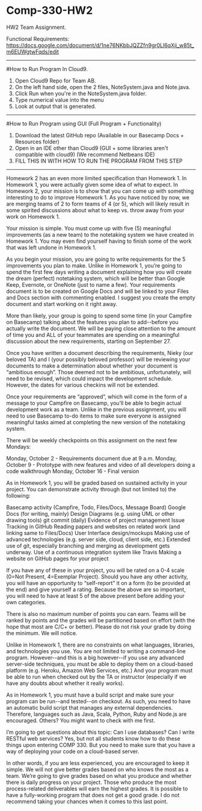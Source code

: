 # Comp-330-HW2
HW2 Team Assignment. 

Functional Requirements: https://docs.google.com/document/d/1ne76NKbbJQZZfn9gr0Ll6qXji_w85t_m6EUWgtwFqds/edit 
_______________________________________________________________________________________

#How to Run Program In Cloud9.

1. Open Cloud9 Repo for Team AB. 
2. On the left hand side, open the 2 files, NoteSystem.java and Note.java.
3. Click Run when you're in the NoteSystem.java folder. 
4. Type numerical value into the menu
5. Look at output that is generated.

____________________________________________________________________________

#How to Run Program using GUI (Full Program + Functionality)

1. Download the latest GitHub repo (Available in our Basecamp Docs + Resources folder)
2. Open in an IDE other than Cloud9 (GUI + some libraries aren't compatible with cloud9) (We recommend Netbeans IDE)
3. FILL THIS IN WITH HOW TO RUN THE PROGRAM FROM THIS STEP
____________________________________________________________________________
Homework 2 has an even more limited specification than Homework 1. In Homework 1, you were actually given some idea of what to expect. In Homework 2, your mission is to show that you can come up with something interesting to do to improve Homework 1. As you have noticed by now, we are merging teams of 2 to form teams of 4 (or 5), which will likely result in some spirited discussions about what to keep vs. throw away from your work on Homework 1.

Your mission is simple. You must come up with five (5) meaningful improvements (as a new team) to the notetaking system we have created in Homework 1. You may even find yourself having to finish some of the work that was left undone in Homework 1.

As you begin your mission, you are going to write requirements for the 5 improvements you plan to make. Unlike in Homework 1, you’re going to spend the first few days writing a document explaining how you will create the dream (perfect) notetaking system, which will be better than Google Keep, Evernote, or OneNote (just to name a few). Your requirements document is to be created on Google Docs and will be linked to your Files and Docs section with commenting enabled. I suggest you create the empty document and start working on it right away.

More than likely, your group is going to spend some time (in your Campfire on Basecamp) talking about the features you plan to add--before you actually write the document. We will be paying close attention to the amount of time you and ALL of your teammates are spending on a meaningful discussion about the new requirements, starting on September 27.

Once you have written a document describing the requirements, Nieky (our beloved TA) and I (your possibly beloved professor) will be reviewing your documents to make a determination about whether your document is “ambitious enough”. Those deemed not to be ambitious, unfortunately, will need to be revised, which could impact the development schedule. However, the dates for various checkins will not be extended.

Once your requirements are “approved”, which will come in the form of a message to your Campfire on Basecamp, you’ll be able to begin actual development work as a team. Unlike in the previous assignment, you will need to use Basecamp to-do items to make sure everyone is assigned meaningful tasks aimed at completing the new version of the notetaking system. 

There will be weekly checkpoints on this assignment on the next few Mondays:

Monday, October 2 - Requirements document due at 9 a.m.
Monday, October 9 - Prototype with new features and video of all developers doing a code walkthrough
Monday, October 16 - Final version

As in Homework 1, you will be graded based on sustained activity in your project. You can demonstrate activity through (but not limited to) the following:

Basecamp activity (Campfire, Todo, Files/Docs, Message Board)
Google Docs (for writing, mainly)
Design Diagrams (e.g. using UML or other drawing tools)
git commit (daily)
Evidence of project management
Issue Tracking in GitHub
Reading papers and websites on related work (and linking same to Files/Docs)
User Interface design/mockups
Making use of advanced technologies (e.g. server side, cloud, client side, etc.)
Extended use of git, especially branching and merging as development gets underway.
Use of a continuous integration system like Travis
Making a website on GitHub pages for your project

If you have any of these in your project, you will be rated on a 0-4 scale (0=Not Present, 4=Exemplar Project). Should you have any other activity, you will have an opportunity to “self-report” it on a form (to be provided at the end) and give yourself a rating. Because the above are so important, you will need to have at least 5 of the above present before adding your own categories.

There is also no maximum number of points you can earn. Teams will be ranked by points and the grades will be partitioned based on effort (with the hope that most are C/C+ or better). Please do not risk your grade by doing the minimum. We will notice.

Unlike in Homework 1, there are no constraints on what languages, libraries, and technologies you use. You are not limited to writing a command-line program. However--and this is a big however--if you use any advanced server-side techniques, you must be able to deploy them on a cloud-based platform (e.g. Heroku, Amazon Web Services, etc.) And your program must be able to run when checked out by the TA or instructor (especially if we have any doubts about whether it really works). 

As in Homework 1, you must have a build script and make sure your program can be run--and tested--on checkout. As such, you need to have an automatic build script that manages any external dependencies. Therefore, languages such as Java, Scala, Python, Ruby and Node.js are encouraged. Others? You might want to check with me first.

I’m going to get questions about this topic: Can I use databases? Can I write RESTful web services? Yes, but not all students know how to do these things upon entering COMP 330. But you need to make sure that you have a way of deploying your code on a cloud-based server.

In other words, if you are less experienced, you are encouraged to keep it simple. We will not give better grades based on who knows the most as a team. We’re going to give grades based on what you produce and whether there is daily progress on your project. Those who produce the most process-related deliverables will earn the highest grades. It is possible to have a fully-working program that does not get a good grade. I do not recommend taking your chances when it comes to this last point.
